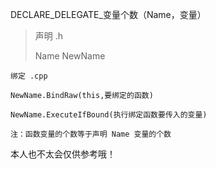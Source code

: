 ﻿DECLARE_DELEGATE_变量个数（Name，变量）

> 声明 .h
> 
> Name NewName

    绑定 .cpp
    
    NewName.BindRaw(this,要绑定的函数)
    
    NewName.ExecuteIfBound(执行绑定函数要传入的变量)
    
    注：函数变量的个数等于声明 Name 变量的个数

本人也不太会仅供参考哦！
